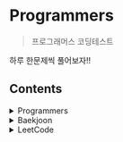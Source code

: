 # Programmers
> 프로그래머스 코딩테스트

하루 한문제씩 풀어보자!!

## Contents

<details><summary>Programmers</summary>
  
* [Level 1](https://github.com/redeok2/Algorithm-Training/Programmers/tree/master/level_1)
* [Level 2](https://github.com/redeok2/Algorithm-Training/Programmers/tree/master/level_2)
* [Hash](https://github.com/redeok2/Algorithm-Training/Programmers/tree/master/Hash)
* [Heap](https://github.com/redeok2/Algorithm-Training/Programmers/tree/master/Heap)
* [DFS/BFS](https://github.com/redeok2/Algorithm-Training/Programmers/tree/master/DFS_BFS)
* [완전탐색](https://github.com/redeok2/Algorithm-Training/Programmers/tree/master/완전탐색)
* [정렬](https://github.com/redeok2/Algorithm-Training/Programmers/tree/master/정렬)
  
</details>

<details><summary>Baekjoon</summary>

</details>

<details><summary>LeetCode</summary>

</details>
